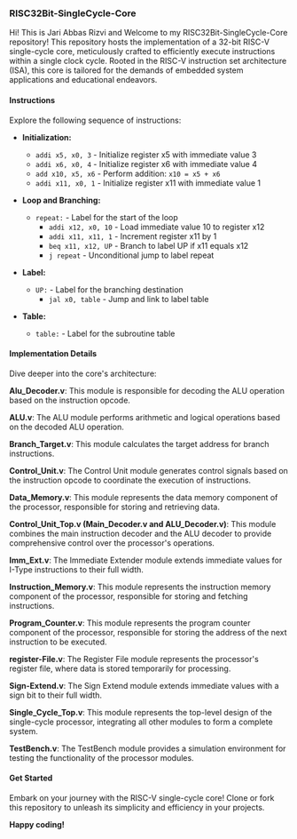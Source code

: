 ### RISC32Bit-SingleCycle-Core

Hi! This is Jari Abbas Rizvi and Welcome to my RISC32Bit-SingleCycle-Core repository! This repository hosts the implementation of a 32-bit RISC-V single-cycle core, meticulously crafted to efficiently execute instructions within a single clock cycle. Rooted in the RISC-V instruction set architecture (ISA), this core is tailored for the demands of embedded system applications and educational endeavors.

#### Instructions

Explore the following sequence of instructions:

- **Initialization:**
  - `addi x5, x0, 3` - Initialize register x5 with immediate value 3
  - `addi x6, x0, 4` - Initialize register x6 with immediate value 4
  - `add x10, x5, x6` - Perform addition: `x10 = x5 + x6`
  - `addi x11, x0, 1` - Initialize register x11 with immediate value 1

- **Loop and Branching:**
  - `repeat:` - Label for the start of the loop
    - `addi x12, x0, 10` - Load immediate value 10 to register x12
    - `addi x11, x11, 1` - Increment register x11 by 1
    - `beq x11, x12, UP` - Branch to label UP if x11 equals x12
    - `j repeat` - Unconditional jump to label repeat

- **Label:**
  - `UP:` - Label for the branching destination
    - `jal x0, table` - Jump and link to label table

- **Table:**
  - `table:` - Label for the subroutine table

#### Implementation Details

Dive deeper into the core's architecture:

**Alu_Decoder.v**: This module is responsible for decoding the ALU operation based on the instruction opcode.

**ALU.v**: The ALU module performs arithmetic and logical operations based on the decoded ALU operation.

**Branch_Target.v**: This module calculates the target address for branch instructions.

**Control_Unit.v**: The Control Unit module generates control signals based on the instruction opcode to coordinate the execution of instructions.

**Data_Memory.v**: This module represents the data memory component of the processor, responsible for storing and retrieving data.

**Control_Unit_Top.v (Main_Decoder.v and ALU_Decoder.v)**: This module combines the main instruction decoder and the ALU decoder to provide comprehensive control over the processor's operations.

**Imm_Ext.v**: The Immediate Extender module extends immediate values for I-Type instructions to their full width.

**Instruction_Memory.v**: This module represents the instruction memory component of the processor, responsible for storing and fetching instructions.

**Program_Counter.v**: This module represents the program counter component of the processor, responsible for storing the address of the next instruction to be executed.

**register-File.v**: The Register File module represents the processor's register file, where data is stored temporarily for processing.

**Sign-Extend.v**: The Sign Extend module extends immediate values with a sign bit to their full width.

**Single_Cycle_Top.v**: This module represents the top-level design of the single-cycle processor, integrating all other modules to form a complete system.

**TestBench.v**: The TestBench module provides a simulation environment for testing the functionality of the processor modules.

#### Get Started

Embark on your journey with the RISC-V single-cycle core! Clone or fork this repository to unleash its simplicity and efficiency in your projects.

**Happy coding!**
